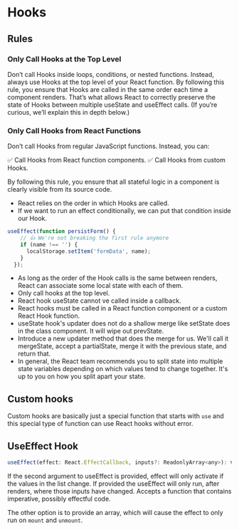# Hooks

## Rules

### Only Call Hooks at the Top Level

Don’t call Hooks inside loops, conditions, or nested functions. Instead, always use Hooks at the top level of your React function. By following this rule, you ensure that Hooks are called in the same order each time a component renders. That’s what allows React to correctly preserve the state of Hooks between multiple useState and useEffect calls. (If you’re curious, we’ll explain this in depth below.)

### Only Call Hooks from React Functions

Don’t call Hooks from regular JavaScript functions. Instead, you can:

✅ Call Hooks from React function components.
✅ Call Hooks from custom Hooks.

By following this rule, you ensure that all stateful logic in a component is clearly visible from its source code.

- React relies on the order in which Hooks are called.
- If we want to run an effect conditionally, we can put that condition inside our Hook.

```js
useEffect(function persistForm() {
    // 👍 We're not breaking the first rule anymore
    if (name !== '') {
      localStorage.setItem('formData', name);
    }
  });
```

- As long as the order of the Hook calls is the same between renders, React can associate some local state with each of them.
- Only call hooks at the top level.
- React hook useState cannot ve called inside a callback.
- React hooks must be called in a React function component or a custom React Hook function.
- useState hook's updater does not do a shallow merge like setState does in the class component. It will wipe out prevState.
- Introduce a new updater method that does the merge for us. We'll call it mergeState, accept a partialState, merge it with the previous state, and return that.
- In general, the React team recommends you to split state into multiple state variables depending on which values tend to change together. It's up to you on how you split apart your state.

## Custom hooks

Custom hooks are basically just a special function that starts with `use` and this special type of function can use React hooks without error. 

## UseEffect Hook

```js
useEffect(effect: React.EffectCallback, inputs?: ReadonlyArray<any>): void
```

If the second argument to useEffect is provided, effect will only activate if the values in the list change. If provided the useEffect will only run, after renders, where those inputs have changed. Accepts a function that contains imperative, possibly effectful code.

The other option is to provide an array, which will cause the effect to only run on `mount` and `unmount`.

